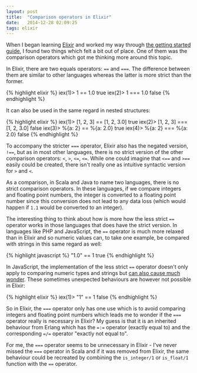 ```yaml
---
layout: post
title:  "Comparison operators in Elixir"
date:   2014-12-28 02:09:25
tags: elixir
---
```


When I began learning [Elixir](http://elixir-lang.org/) and worked my way through [the getting started guide](http://elixir-lang.org/getting_started/1.html), I found two things which felt a bit out of place. One of them was the comparison operators which got me thinking more around this topic.

In Elixir, there are two equals operators: `==` and `===`. The difference between them are similar to other languages whereas the latter is more strict than the former.

{% highlight elixir %}
iex(1)> 1 == 1.0
true
iex(2)> 1 === 1.0
false
{% endhighlight %}

It can also be used in the same regard in nested structures:

{% highlight elixir %}
iex(1)> [1, 2, 3] == [1, 2, 3.0]
true
iex(2)> [1, 2, 3] === [1, 2, 3.0]
false
iex(3)> %{a: 2} == %{a: 2.0}
true
iex(4)> %{a: 2} === %{a: 2.0}
false
{% endhighlight %}

To accompany the stricter `===` operator, Elixir also has the negated version, `!==`, but as in most other languages, there is no strict version of the other comparison operators: `<`, `>`, `<=`, `<=`. While one could imagine that `<==` and `>==` easily could be created, there isn't really one as intuitive syntactic version for `>` and `<`.

As a comparison, in Scala and Java to name two languages, there is no strict comparison operators. In these languages, if we compare integers and floating point numbers, the integer is converted to a floating point number since this conversion does not lead to any data loss (which would happen if `1.1` would be converted to an integer). 

The interesting thing to think about how is more how the less strict `==` operator works in those languages that does have the strict version. In languages like PHP and JavaScript, the `==` operator is much more relaxed than in Elixir and so numeric values can, to take one example, be compared with strings in this same regard as well:

{% highlight javascript %}
"1.0" == 1 
true
{% endhighlight %}

In JavaScript, the implementation of the less strict `==` operator doesn't only apply to comparing numeric types and strings but [can also cause much wonder](http://stackoverflow.com/questions/359494/does-it-matter-which-equals-operator-vs-i-use-in-javascript-comparisons). These sometimes unexpected behaviours are however not possible in Elixir:

{% highlight elixir %}
iex(1)> "1" == 1
false
{% endhighlight %}

So in Elixir, the `===` operator only has one use which is to avoid comparing integers and floating point numbers which leads me to wonder if the `===` operator really is necessary in Elixir? My guess is that it is an inherited behaviour from Erlang which has the `=:=` operator (exactly equal to) and the corresponding `=/=` operator "exactly not equal to".

For me, the `===` operator seems to be unnecessary in Elixir - I've never missed the `===` operator in Scala and if it was removed from Elixir, the same behaviour could be recreated by combining the `is_integer/1` or `is_float/1` function with the `==` operator.